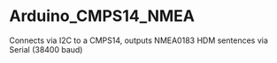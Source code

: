 # Arduino_CMPS14_NMEA
Connects via I2C to a CMPS14, outputs NMEA0183 HDM sentences via Serial (38400 baud)
